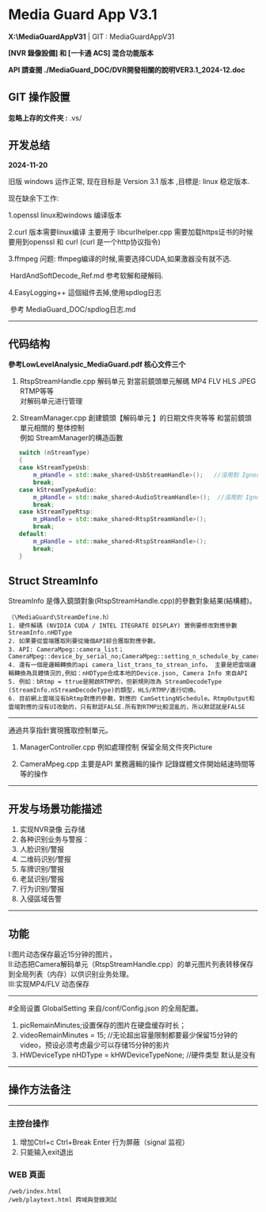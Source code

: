 ﻿# Media Guard App V3.1

**X:\MediaGuardAppV31**   | GIT : MediaGuardAppV31

**[NVR 錄像設備] 和 [一卡通 ACS] 混合功能版本**

**API 請查閱 ./MediaGuard_DOC/DVR開發相關的說明VER3.1_2024-12.doc**

## GIT 操作設置

**忽略上存的文件夾 :** 
.vs/

## 开发总结 

**2024-11-20** 

旧版 windows 运作正常, 现在目标是 Version 3.1 版本 ,目標是: linux 稳定版本.

现在缺余下工作:

1.openssl linux和windows 编译版本 

2.curl 版本需要linux编译 主要用于 libcurlhelper.cpp 需要加载https证书的时候要用到openssl 和 curl (curl 是一个http协议指令)

3.ffmpeg 问题:
	ffmpeg编译的时候,需要选择CUDA,如果激器没有就不选.

​         HardAndSoftDecode_Ref.md 参考软解和硬解码.

4.EasyLogging++ 這個組件去掉,使用spdlog日志

​	參考 MediaGuard_DOC/spdlog日志.md

***
## 代码结构 

**參考LowLevelAnalysic_MediaGuard.pdf  核心文件三个**     

1. RtspStreamHandle.cpp 解码单元 對當前鏡頭單元解碼 MP4 FLV HLS JPEG RTMP等等  
对解码单元进行管理   

1. StreamManager.cpp  創建鏡頭【解码单元 】的日期文件夾等等 和當前鏡頭單元相關的 
整体控制    
 例如 StreamManager的構造函數
 ```C++
	switch (nStreamType)  
	{  
	case kStreamTypeUsb:  
		m_pHandle = std::make_shared<UsbStreamHandle>();   //沒用到 Ignore
		break;  
	case kStreamTypeAudio:  
		m_pHandle = std::make_shared<AudioStreamHandle>();  //沒用到 Ignore
		break;  
	case kStreamTypeRtsp:  
		m_pHandle = std::make_shared<RtspStreamHandle>();  
		break;  
	default:  
		m_pHandle = std::make_shared<RtspStreamHandle>();  
		break;  
	}
 ```
## Struct StreamInfo 

StreamInfo 是傳入鏡頭對象(RtspStreamHandle.cpp)的參數對象結果(結構體)。

	（\MediaGuard\StreamDefine.h）
	1. 硬件解碼 (NVIDIA CUDA / INTEL ITEGRATE DISPLAY) 實例要修改對應參數 StreamInfo.nHDType 
	2. 如果要從雲端獲取則要從幾個API綜合獲取對應參數。
	3. API: CameraMpeg::camera_list；CameraMpeg::device_by_serial_no;CameraMpeg::setting_n_schedule_by_camera_id
	4. 還有一個是邏輯轉換的api camera_list_trans_to_strean_info， 主要是把雲端邏輯轉換為具體情況的,例如：nHDType合成本地的Device.json, Camera Info 來自API
	5. 例如：bRtmp = ttrue是開啟RTMP的，但新規則改為 StreamDecodeType (StreamInfo.nStreamDecodeType)的類型，HLS/RTMP/進行切換。
	6. 目前網上雲端沒有bRtmp對應的參數，對應的 CamSettingNSchedule。RtmpOutput和雲端對應的沒有UI改動的，只有默認FALSE.所有對RTMP比較混亂的，所以默認就是FALSE

---
通過共享指針實現獲取控制單元。

1. ManagerController.cpp 例如處理控制 保留全局文件夾Picture  

1. CameraMpeg.cpp 主要是API 業務邏輯的操作 記錄媒體文件開始結速時間等等的操作

***
## 开发与场景功能描述  
1. 实现NVR录像 云存储  
1. 各种识别业务与警报：  
1. 人脸识别/警报  
1. 二维码识别/警报  
1. 车牌识别/警报  
1. 老鼠识别/警报  
1. 行为识别/警报 
1. 入侵區域告警
***
## 功能  

 I:图片动态保存最近15分钟的图片，  
 II:动态把Camera解码单元（RtspStreamHandle.cpp）的单元图片列表转移保存到全局列表（内存）以供识别业务处理。  
 III:实现MP4/FLV 动态保存 

***
 #全局设置 
 GlobalSetting  来自/conf/Config.json 的全局配置。   

 1. picRemainMinutes;设置保存的图片在硬盘缓存时长；  
 1. videoRemainMinutes = 15; //无论超出容量限制都要最少保留15分钟的video，预设必须考虑最少可以存储15分钟的影片  
 1. HWDeviceType nHDType = kHWDeviceTypeNone; //硬件类型 默认是没有 
***
## 操作方法备注

***
### 主控台操作

 1. 增加Ctrl+c Ctrl+Break Enter 行为屏蔽（signal 监视）     
 1. 只能输入exit退出

### WEB 頁面

 	/web/index.html 
 	/web/playtext.html 跨域與登錄測試

​	
